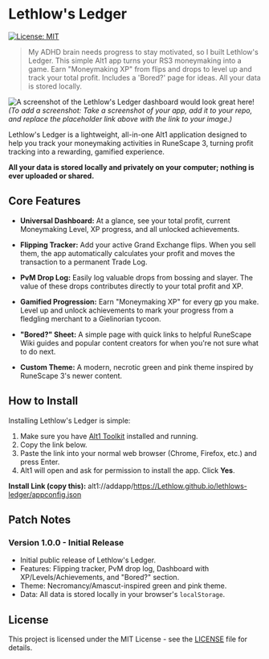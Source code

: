 # Lethlow's Ledger
[![License: MIT](https://img.shields.io/badge/License-MIT-yellow.svg)](https://opensource.org/licenses/MIT)

> My ADHD brain needs progress to stay motivated, so I built Lethlow's Ledger. This simple Alt1 app turns your RS3 moneymaking into a game. Earn "Moneymaking XP" from flips and drops to level up and track your total profit. Includes a 'Bored?' page for ideas. All your data is stored locally.

![A screenshot of the Lethlow's Ledger dashboard would look great here!](https://via.placeholder.com/800x450.png?text=App+Screenshot+Here)
*(To add a screenshot: Take a screenshot of your app, add it to your repo, and replace the placeholder link above with the link to your image.)*

Lethlow's Ledger is a lightweight, all-in-one Alt1 application designed to help you track your moneymaking activities in RuneScape 3, turning profit tracking into a rewarding, gamified experience.

**All your data is stored locally and privately on your computer; nothing is ever uploaded or shared.**

## Core Features

* **Universal Dashboard:** At a glance, see your total profit, current Moneymaking Level, XP progress, and all unlocked achievements.

* **Flipping Tracker:** Add your active Grand Exchange flips. When you sell them, the app automatically calculates your profit and moves the transaction to a permanent Trade Log.

* **PvM Drop Log:** Easily log valuable drops from bossing and slayer. The value of these drops contributes directly to your total profit and XP.

* **Gamified Progression:** Earn "Moneymaking XP" for every gp you make. Level up and unlock achievements to mark your progress from a fledgling merchant to a Gielinorian tycoon.

* **"Bored?" Sheet:** A simple page with quick links to helpful RuneScape Wiki guides and popular content creators for when you're not sure what to do next.

* **Custom Theme:** A modern, necrotic green and pink theme inspired by RuneScape 3's newer content.

## How to Install

Installing Lethlow's Ledger is simple:

1.  Make sure you have [Alt1 Toolkit](https://runeapps.org/alt1) installed and running.
2.  Copy the link below.
3.  Paste the link into your normal web browser (Chrome, Firefox, etc.) and press Enter.
4.  Alt1 will open and ask for permission to install the app. Click **Yes**.

**Install Link (copy this):**
alt1://addapp/https://Lethlow.github.io/lethlows-ledger/appconfig.json

## Patch Notes

### Version 1.0.0 - Initial Release
* Initial public release of Lethlow's Ledger.
* Features: Flipping tracker, PvM drop log, Dashboard with XP/Levels/Achievements, and "Bored?" section.
* Theme: Necromancy/Amascut-inspired green and pink theme.
* Data: All data is stored locally in your browser's `localStorage`.

## License
This project is licensed under the MIT License - see the [LICENSE](LICENSE) file for details.
